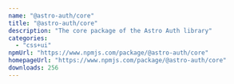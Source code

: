 ```yaml
---
name: "@astro-auth/core"
title: "@astro-auth/core"
description: "The core package of the Astro Auth library"
categories:
  - "css+ui"
npmUrl: "https://www.npmjs.com/package/@astro-auth/core"
homepageUrl: "https://www.npmjs.com/package/@astro-auth/core"
downloads: 256
---
```


